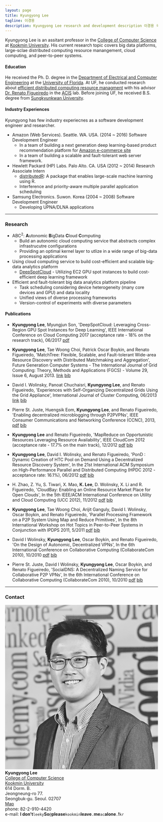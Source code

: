 ```yaml
---
layout: page
title: Kyungyong Lee
tagline: 이경용
description: Kyungyong Lee research and development description 이경용 국민대 컴퓨터공학부
---
```


Kyungyong Lee is an assitant professor in the [College of Computer Science](http://cs.kookmin.ac.kr) at [Kookmin University](http://www.kookmin.ac.kr/home.php). His current research topic covers big data platforms, large-sclae distributed computing resource manangement, cloud computing, and peer-to-peer systems. 

#### Education
He received the Ph. D. degree in the [Department of Electrical and Computer Engineering](https://www.ece.ufl.edu/) at the [University of Florida](http://www.ufl.edu/). At UF, he conducted research about [efficient distributed computing resource managment](http://search.proquest.com/docview/1671724902) with his advisor [Dr. Renato Figueiredo](https://www.acis.ufl.edu/people/renatof) in the [ACIS](https://www.acis.ufl.edu/) lab. Before joining UF, he received B.S. degree from [Sungkyunkwan University](http://www.skku.edu/).


#### Industry Experiences
Kyungyong has few industry experiecnes as a software development engineer and researcher.

* Amazon (Web Services). Seattle. WA. USA. (2014 ~ 2016) Software Development Engineer
  * In a team of building a next generation deep learning-based product recommendation platform for [Amazon e-commerce site](https://www.amazon.com/)
  * In a team of building a scalable and fault-tolerant web server framework.
* Hewlett Packard (HP) Labs. Palo Alto. CA. USA (2012 ~ 2014) Research Associate Intern
  * [distributedR](https://github.com/vertica/distributedR): A package that enables large-scale machine learning using R.
  * Interference and priority-aware multiple parallel application scheduling
* Samsung Electronics. Suwon. Korea (2004 ~ 2008) Software Development Engineer
  * Developing UPNA/DLNA applications

---

### Research <a name="research"></a>

* ABC<sup>2</sup>: **A**utonomic **B**igData **C**loud **C**omputing
  * Build an autonomic cloud computing service that abstracts complex infrastrucutre configurations
  * Providing an optimal kernel layer to utlize in a wide range of big-data processing applications
* Using cloud computing service to build cost-efficient and scalable big-data analytics platform
  * [DeepSpotCloud](http://bigdata.cs.kookmin.ac.kr/research/deep-spot-cloud/) - Utilizing EC2 GPU spot instances to build cost-efficient deep learning framework
* Efficient and fault-tolerant big data analytics platform pipeline
  * Task scheduling considering device heterogeneity (many core devices and GPU) and data locality
  * Unified views of diverse processing frameworks
  * Version-control of experiments with diverse parameters

#### Publications <a name="publication"></a>
* **Kyungyong Lee**, Myungjun Son, 'DeepSpotCloud: Leveraging Cross-Region GPU Spot Instances for Deep Learning', IEEE International Conference on Cloud Computing 2017 (acceptance rate - 18% on the research track), 06/2017 [pdf](/publications/deep-spot-cloud.pdf)
* **Kyungyong Lee**, Tae Woong Choi, Patrick Oscar Boykin, and Renato Figueiredo, 'MatchTree: Flexible, Scalable, and Fault-tolerant Wide-area Resource Discovery with Distributed Matchmaking and Aggregation',
Future Generation Computer Systems - The International Journal of Grid Computing: Theory, Methods and Applications (FGCS) - Volume 29, Issue 6, August 2013. [link](http://authors.elsevier.com/sd/article/S0167739X12001653)  [bib](/publications/matchtree.bib)

* David I. Wolinsky, Panoat Chuchaisri, **Kyungyong Lee**, and Renato Figueiredo, 'Experiences with Self-Organizing Decentralized Grids Using the Grid Appliance', International  Journal of Cluster Computing, 06/2013 [link](http://www.springerlink.com/content/j1677u2qx2n88r62/) [bib](/publications/ga.bib)

* Pierre St. Juste, Huengsik Eom, **Kyungyong Lee**, and Renato Figueiredo, 'Enabling decentralized microblogging through P2PVPNs', IEEE Consumer Communications and Networking Conference (CCNC), 2013, [pdf](/publications/ccnc_p2p.pdf) [bib](/publications/ccnc_p2p.bib)

* **Kyungyong Lee** and Renato Figueiredo, 'MapReduce on Opportunistic Resources Leveraging Resource Availability', IEEE CloudCom 2012 (acceptance rate - 17.7% on the main track), 12/2012 [pdf](/publications/mr_opprt.pdf) [bib](/publications/mr_opprt.bib)

* **Kyungyong Lee**, David I. Wolinsky, and Renato Figueiredo,
'PonD : Dynamic Creation of HTC Pool on Demand Using a Decentralized Resource Discovery System', In the 21st International ACM Symposium on High-Performance Parallel and Distributed Computing (HPDC 2012 - acceptance rate: 16.1%), 06/2012 [pdf](/publications/pond.pdf) [bib](/publications/pond.bib)

* H. Zhao, Z. Yu, S. Tiwari, X. Mao, **K. Lee**, D. Wolinsky, X. Li and R. Figueiredo, 'CloudBay: Enabling an Online Resource Market Place for Open Clouds', In the 5th IEEE/ACM International Conference on Utility and Cloud Computing (UCC 2012), 11/2012 [pdf](/publications/cloudbay.pdf) [bib](/publications/cloudbay.bib)

* **Kyungyong Lee**, Tae Woong Choi, Arijit Ganguly, David I. Wolinsky, Oscar Boykin, and Renato Figueiredo, 'Parallel Processing Framework on a P2P System Using Map and Reduce Primitives', In the 8th International Workshop on Hot Topics in Peer-to-Peer Systems in Conjunction with IPDPS 2011, 5/2011 [pdf](/publications/mapreduce_p2p.pdf) [bib](/publications/mapreduce_p2p.bib)

* David I Wolinsky, **Kyungyong Lee**, Oscar Boykin, and Renato Figueiredo, 'On the Design of Autonomic, Decentralized VPNs', In the 6th International Conference on Collaborative Computing (CollaborateCom 2010), 10/2010 [pdf](/publications/david1.pdf) [bib](/publications/david1.bib)

* Pierre St. Juste, David I Wolinsky, **Kyungyong Lee**, Oscar Boykin, and Renato Figueiredo, 'SocialDNS: A Decentralized Naming Service for Collaborative P2P VPNs', In the 6th International Conference on Collaborative Computing (CollaborateCom 2010), 10/2010 [pdf](/publications/pierre1.pdf) [bib](/publications/pierre1.bib)

---

<div class="container">
<h3><a name="contact"></a>Contact</h3>
  <div class="row-fluid">
    <div class="span2">
    <img src="images/self2.jpg" title="Kyungyong Lee" alt="Kyungyong's picture">
    </div>
    <div class="span3">
    <strong>Kyungyong Lee</strong> <br/>
    <a href="cs.kookmin.ac.kr">College of Computer Science</a><br/>
    <a href="kookmin.ac.kr">Kookmin University</a><br/>
    614 Dorm. B. <br/>
    Jeongneung-ro 77. <br/>
    Seongbuk-gu. Seoul. 02707 <br/>
    <a href="https://goo.gl/maps/vyrQxy815BR2" target="_blank">Map</a><br>
    phone: 82-2-910-4420
    <div id="hide_email">
e-mail: <b>I don't</b><code>leeky</code><b>So</b><code>@</code><b>please</b><code>kookmin</code><b>leave</b><code>.</code><b>me</b><code>ac</code><b>alone</b><code>.</code><b>!</b><code>kr</code><br/>
    </div>
    </div>
  </div>
</div>
